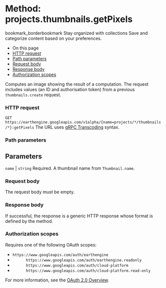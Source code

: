  
#  Method: projects.thumbnails.getPixels 
bookmark_borderbookmark Stay organized with collections  Save and categorize content based on your preferences.
  * On this page
  * [HTTP request](https://developers.google.com/earth-engine/reference/rest/v1alpha/projects.thumbnails/getPixels#http-request)
  * [Path parameters](https://developers.google.com/earth-engine/reference/rest/v1alpha/projects.thumbnails/getPixels#path-parameters)
  * [Request body](https://developers.google.com/earth-engine/reference/rest/v1alpha/projects.thumbnails/getPixels#request-body)
  * [Response body](https://developers.google.com/earth-engine/reference/rest/v1alpha/projects.thumbnails/getPixels#response-body)
  * [Authorization scopes](https://developers.google.com/earth-engine/reference/rest/v1alpha/projects.thumbnails/getPixels#authorization-scopes)


Computes an image showing the result of a computation. The request includes values (an ID and authorisation token) from a previous `thumbnails.create` request.
### HTTP request
`GET https://earthengine.googleapis.com/v1alpha/{name=projects/*/thumbnails/*}:getPixels`
The URL uses [gRPC Transcoding](https://google.aip.dev/127) syntax.
### Path parameters
Parameters  
---  
`name` |  `string` Required. A thumbnail name from `Thumbnail.name`.  
### Request body
The request body must be empty.
### Response body
If successful, the response is a generic HTTP response whose format is defined by the method.
### Authorization scopes
Requires one of the following OAuth scopes:
  * `https://www.googleapis.com/auth/earthengine`
  * `      https://www.googleapis.com/auth/earthengine.readonly`
  * `      https://www.googleapis.com/auth/cloud-platform`
  * `      https://www.googleapis.com/auth/cloud-platform.read-only`


For more information, see the [OAuth 2.0 Overview](https://developers.google.com/identity/protocols/OAuth2).
